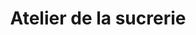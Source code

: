 ---
title: "Atelier de la sucrerie"
url: /chevry-cossigny/atelier-de-la-sucrerie/
shop: pâtisserie
---
